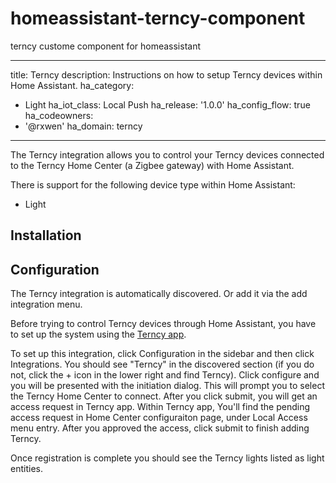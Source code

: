 # homeassistant-terncy-component
terncy custome component for homeassistant

---
title: Terncy
description: Instructions on how to setup Terncy devices within Home Assistant.
ha_category:
  - Light
ha_iot_class: Local Push
ha_release: '1.0.0'
ha_config_flow: true
ha_codeowners:
  - '@rxwen'
ha_domain: terncy
---

The Terncy integration allows you to control your Terncy devices connected to the Terncy Home Center (a Zigbee gateway) with Home Assistant.

There is support for the following device type within Home Assistant:

- Light

## Installation


## Configuration

The Terncy integration is automatically discovered. Or add it via the add integration menu.

Before trying to control Terncy devices through Home Assistant, you have to set up the system using the [Terncy app](https://www.terncy.com/app/).

To set up this integration, click Configuration in the sidebar and then click Integrations. You should see "Terncy" in the discovered section (if you do not, click the + icon in the lower right and find Terncy). Click configure and you will be presented with the initiation dialog. This will prompt you to select the Terncy Home Center to connect. After you click submit, you will get an access request in Terncy app. Within Terncy app, You'll find the pending access request in Home Center configuraiton page, under Local Access menu entry. After you approved the access, click submit to finish adding Terncy.

Once registration is complete you should see the Terncy lights listed as light entities.



